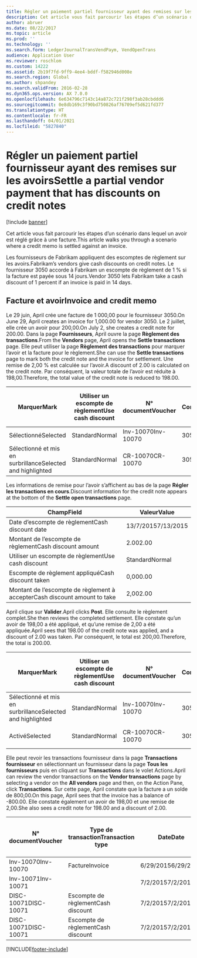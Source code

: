 ```yaml
---
title: Régler un paiement partiel fournisseur ayant des remises sur les avoirs
description: Cet article vous fait parcourir les étapes d’un scénario dans lequel un avoir est réglé grâce à une facture.
author: abruer
ms.date: 08/22/2017
ms.topic: article
ms.prod: ''
ms.technology: ''
ms.search.form: LedgerJournalTransVendPaym, VendOpenTrans
audience: Application User
ms.reviewer: roschlom
ms.custom: 14222
ms.assetid: 2b19f7fd-9ff9-4ee4-bddf-f582946d008e
ms.search.region: Global
ms.author: shpandey
ms.search.validFrom: 2016-02-28
ms.dyn365.ops.version: AX 7.0.0
ms.openlocfilehash: 6e634796c7143c14a872c721f298f3ab28cbddd6
ms.sourcegitcommit: 0e8db169c3f90bd750826af76709ef5d621fd377
ms.translationtype: HT
ms.contentlocale: fr-FR
ms.lasthandoff: 04/01/2021
ms.locfileid: "5827840"
---
```

# <a name="settle-a-partial-vendor-payment-that-has-discounts-on-credit-notes"></a><span data-ttu-id="556f2-103">Régler un paiement partiel fournisseur ayant des remises sur les avoirs</span><span class="sxs-lookup"><span data-stu-id="556f2-103">Settle a partial vendor payment that has discounts on credit notes</span></span>

[!include [banner](../includes/banner.md)]

<span data-ttu-id="556f2-104">Cet article vous fait parcourir les étapes d’un scénario dans lequel un avoir est réglé grâce à une facture.</span><span class="sxs-lookup"><span data-stu-id="556f2-104">This article walks you through a scenario where a credit memo is settled against an invoice.</span></span>

<span data-ttu-id="556f2-105">Les fournisseurs de Fabrikam appliquent des escomptes de règlement sur les avoirs.</span><span class="sxs-lookup"><span data-stu-id="556f2-105">Fabrikam’s vendors give cash discounts on credit notes.</span></span> <span data-ttu-id="556f2-106">Le fournisseur 3050 accorde à Fabrikam un escompte de règlement de 1 % si la facture est payée sous 14 jours.</span><span class="sxs-lookup"><span data-stu-id="556f2-106">Vendor 3050 lets Fabrikam take a cash discount of 1 percent if an invoice is paid in 14 days.</span></span>

## <a name="invoice-and-credit-memo"></a><span data-ttu-id="556f2-107">Facture et avoir</span><span class="sxs-lookup"><span data-stu-id="556f2-107">Invoice and credit memo</span></span>
<span data-ttu-id="556f2-108">Le 29 juin, April crée une facture de 1 000,00 pour le fournisseur 3050.</span><span class="sxs-lookup"><span data-stu-id="556f2-108">On June 29, April creates an invoice for 1,000.00 for vendor 3050.</span></span> <span data-ttu-id="556f2-109">Le 2 juillet, elle crée un avoir pour 200,00.</span><span class="sxs-lookup"><span data-stu-id="556f2-109">On July 2, she creates a credit note for 200.00.</span></span> <span data-ttu-id="556f2-110">Dans la page **Fournisseurs**, April ouvre la page **Règlement des transactions**.</span><span class="sxs-lookup"><span data-stu-id="556f2-110">From the **Vendors** page, April opens the **Settle transactions** page.</span></span> <span data-ttu-id="556f2-111">Elle peut utiliser la page **Règlement des transactions** pour marquer l’avoir et la facture pour le règlement.</span><span class="sxs-lookup"><span data-stu-id="556f2-111">She can use the **Settle transactions** page to mark both the credit note and the invoice for settlement.</span></span> <span data-ttu-id="556f2-112">Une remise de 2,00 % est calculée sur l’avoir.</span><span class="sxs-lookup"><span data-stu-id="556f2-112">A discount of 2.00 is calculated on the credit note.</span></span> <span data-ttu-id="556f2-113">Par conséquent, la valeur totale de l’avoir est réduite à 198,00.</span><span class="sxs-lookup"><span data-stu-id="556f2-113">Therefore, the total value of the credit note is reduced to 198.00.</span></span>

| <span data-ttu-id="556f2-114">Marquer</span><span class="sxs-lookup"><span data-stu-id="556f2-114">Mark</span></span>                     | <span data-ttu-id="556f2-115">Utiliser un escompte de règlement</span><span class="sxs-lookup"><span data-stu-id="556f2-115">Use cash discount</span></span> | <span data-ttu-id="556f2-116">N° document</span><span class="sxs-lookup"><span data-stu-id="556f2-116">Voucher</span></span>   | <span data-ttu-id="556f2-117">Compte</span><span class="sxs-lookup"><span data-stu-id="556f2-117">Account</span></span> | <span data-ttu-id="556f2-118">Date</span><span class="sxs-lookup"><span data-stu-id="556f2-118">Date</span></span>      | <span data-ttu-id="556f2-119">Date d’échéance</span><span class="sxs-lookup"><span data-stu-id="556f2-119">Due date</span></span>  | <span data-ttu-id="556f2-120">Facture</span><span class="sxs-lookup"><span data-stu-id="556f2-120">Invoice</span></span> | <span data-ttu-id="556f2-121">Montant dans la devise de transaction</span><span class="sxs-lookup"><span data-stu-id="556f2-121">Amount in transaction currency</span></span> | <span data-ttu-id="556f2-122">Devise</span><span class="sxs-lookup"><span data-stu-id="556f2-122">Currency</span></span> | <span data-ttu-id="556f2-123">Montant à régler</span><span class="sxs-lookup"><span data-stu-id="556f2-123">Amount to settle</span></span> |
|--------------------------|-------------------|-----------|---------|-----------|-----------|---------|--------------------------------|----------|------------------|
| <span data-ttu-id="556f2-124">Sélectionné</span><span class="sxs-lookup"><span data-stu-id="556f2-124">Selected</span></span>                 | <span data-ttu-id="556f2-125">Standard</span><span class="sxs-lookup"><span data-stu-id="556f2-125">Normal</span></span>            | <span data-ttu-id="556f2-126">Inv-10070</span><span class="sxs-lookup"><span data-stu-id="556f2-126">Inv-10070</span></span> | <span data-ttu-id="556f2-127">3050</span><span class="sxs-lookup"><span data-stu-id="556f2-127">3050</span></span>    | <span data-ttu-id="556f2-128">6/29/2015</span><span class="sxs-lookup"><span data-stu-id="556f2-128">6/29/2015</span></span> | <span data-ttu-id="556f2-129">7/29/2015</span><span class="sxs-lookup"><span data-stu-id="556f2-129">7/29/2015</span></span> | <span data-ttu-id="556f2-130">10070</span><span class="sxs-lookup"><span data-stu-id="556f2-130">10070</span></span>   | <span data-ttu-id="556f2-131">-1 000,00</span><span class="sxs-lookup"><span data-stu-id="556f2-131">-1,000.00</span></span>                      | <span data-ttu-id="556f2-132">USD</span><span class="sxs-lookup"><span data-stu-id="556f2-132">USD</span></span>      | <span data-ttu-id="556f2-133">-990,00</span><span class="sxs-lookup"><span data-stu-id="556f2-133">-990.00</span></span>          |
| <span data-ttu-id="556f2-134">Sélectionné et mis en surbrillance</span><span class="sxs-lookup"><span data-stu-id="556f2-134">Selected and highlighted</span></span> | <span data-ttu-id="556f2-135">Standard</span><span class="sxs-lookup"><span data-stu-id="556f2-135">Normal</span></span>            | <span data-ttu-id="556f2-136">CR-10070</span><span class="sxs-lookup"><span data-stu-id="556f2-136">CR-10070</span></span>  | <span data-ttu-id="556f2-137">3050</span><span class="sxs-lookup"><span data-stu-id="556f2-137">3050</span></span>    | <span data-ttu-id="556f2-138">7/2/2015</span><span class="sxs-lookup"><span data-stu-id="556f2-138">7/2/2015</span></span>  | <span data-ttu-id="556f2-139">7/29/2015</span><span class="sxs-lookup"><span data-stu-id="556f2-139">7/29/2015</span></span> |         | <span data-ttu-id="556f2-140">200,00</span><span class="sxs-lookup"><span data-stu-id="556f2-140">200.00</span></span>                         | <span data-ttu-id="556f2-141">USD</span><span class="sxs-lookup"><span data-stu-id="556f2-141">USD</span></span>      | <span data-ttu-id="556f2-142">198,00</span><span class="sxs-lookup"><span data-stu-id="556f2-142">198.00</span></span>           |

<span data-ttu-id="556f2-143">Les informations de remise pour l’avoir s’affichent au bas de la page **Régler les transactions en cours**.</span><span class="sxs-lookup"><span data-stu-id="556f2-143">Discount information for the credit note appears at the bottom of the **Settle open transactions** page.</span></span>

| <span data-ttu-id="556f2-144">Champ</span><span class="sxs-lookup"><span data-stu-id="556f2-144">Field</span></span>                        | <span data-ttu-id="556f2-145">Valeur</span><span class="sxs-lookup"><span data-stu-id="556f2-145">Value</span></span>     |
|------------------------------|-----------|
| <span data-ttu-id="556f2-146">Date d’escompte de règlement</span><span class="sxs-lookup"><span data-stu-id="556f2-146">Cash discount date</span></span>           | <span data-ttu-id="556f2-147">13/7/2015</span><span class="sxs-lookup"><span data-stu-id="556f2-147">7/13/2015</span></span> |
| <span data-ttu-id="556f2-148">Montant de l’escompte de règlement</span><span class="sxs-lookup"><span data-stu-id="556f2-148">Cash discount amount</span></span>         | <span data-ttu-id="556f2-149">2.00</span><span class="sxs-lookup"><span data-stu-id="556f2-149">2.00</span></span>      |
| <span data-ttu-id="556f2-150">Utiliser un escompte de règlement</span><span class="sxs-lookup"><span data-stu-id="556f2-150">Use cash discount</span></span>            | <span data-ttu-id="556f2-151">Standard</span><span class="sxs-lookup"><span data-stu-id="556f2-151">Normal</span></span>    |
| <span data-ttu-id="556f2-152">Escompte de règlement appliqué</span><span class="sxs-lookup"><span data-stu-id="556f2-152">Cash discount taken</span></span>          | <span data-ttu-id="556f2-153">0,00</span><span class="sxs-lookup"><span data-stu-id="556f2-153">0.00</span></span>      |
| <span data-ttu-id="556f2-154">Montant de l’escompte de règlement à accepter</span><span class="sxs-lookup"><span data-stu-id="556f2-154">Cash discount amount to take</span></span> | <span data-ttu-id="556f2-155">2,00</span><span class="sxs-lookup"><span data-stu-id="556f2-155">2.00</span></span>      |

<span data-ttu-id="556f2-156">April clique sur **Valider**.</span><span class="sxs-lookup"><span data-stu-id="556f2-156">April clicks **Post**.</span></span> <span data-ttu-id="556f2-157">Elle consulte le règlement complet.</span><span class="sxs-lookup"><span data-stu-id="556f2-157">She then reviews the completed settlement.</span></span> <span data-ttu-id="556f2-158">Elle constate qu’un avoir de 198,00 a été appliqué, et qu’une remise de 2,00 a été appliquée.</span><span class="sxs-lookup"><span data-stu-id="556f2-158">April sees that 198.00 of the credit note was applied, and a discount of 2.00 was taken.</span></span> <span data-ttu-id="556f2-159">Par conséquent, le total est 200,00.</span><span class="sxs-lookup"><span data-stu-id="556f2-159">Therefore, the total is 200.00.</span></span>

| <span data-ttu-id="556f2-160">Marquer</span><span class="sxs-lookup"><span data-stu-id="556f2-160">Mark</span></span>                     | <span data-ttu-id="556f2-161">Utiliser un escompte de règlement</span><span class="sxs-lookup"><span data-stu-id="556f2-161">Use cash discount</span></span> | <span data-ttu-id="556f2-162">N° document</span><span class="sxs-lookup"><span data-stu-id="556f2-162">Voucher</span></span>   | <span data-ttu-id="556f2-163">Compte</span><span class="sxs-lookup"><span data-stu-id="556f2-163">Account</span></span> | <span data-ttu-id="556f2-164">Date</span><span class="sxs-lookup"><span data-stu-id="556f2-164">Date</span></span>      | <span data-ttu-id="556f2-165">Date d’échéance</span><span class="sxs-lookup"><span data-stu-id="556f2-165">Due date</span></span>  | <span data-ttu-id="556f2-166">Facture</span><span class="sxs-lookup"><span data-stu-id="556f2-166">Invoice</span></span>  | <span data-ttu-id="556f2-167">Montant dans la devise de transaction</span><span class="sxs-lookup"><span data-stu-id="556f2-167">Amount in transaction currency</span></span> | <span data-ttu-id="556f2-168">Devise</span><span class="sxs-lookup"><span data-stu-id="556f2-168">Currency</span></span> | <span data-ttu-id="556f2-169">Montant à régler</span><span class="sxs-lookup"><span data-stu-id="556f2-169">Amount to settle</span></span> |
|--------------------------|-------------------|-----------|---------|-----------|-----------|----------|--------------------------------|----------|------------------|
| <span data-ttu-id="556f2-170">Sélectionné et mis en surbrillance</span><span class="sxs-lookup"><span data-stu-id="556f2-170">Selected and highlighted</span></span> | <span data-ttu-id="556f2-171">Standard</span><span class="sxs-lookup"><span data-stu-id="556f2-171">Normal</span></span>            | <span data-ttu-id="556f2-172">Inv-10070</span><span class="sxs-lookup"><span data-stu-id="556f2-172">Inv-10070</span></span> | <span data-ttu-id="556f2-173">3050</span><span class="sxs-lookup"><span data-stu-id="556f2-173">3050</span></span>    | <span data-ttu-id="556f2-174">6/29/2015</span><span class="sxs-lookup"><span data-stu-id="556f2-174">6/29/2015</span></span> | <span data-ttu-id="556f2-175">7/29/2015</span><span class="sxs-lookup"><span data-stu-id="556f2-175">7/29/2015</span></span> | <span data-ttu-id="556f2-176">10070</span><span class="sxs-lookup"><span data-stu-id="556f2-176">10070</span></span>    | <span data-ttu-id="556f2-177">-1 000,00</span><span class="sxs-lookup"><span data-stu-id="556f2-177">-1,000.00</span></span>                      | <span data-ttu-id="556f2-178">USD</span><span class="sxs-lookup"><span data-stu-id="556f2-178">USD</span></span>      | <span data-ttu-id="556f2-179">-200,00</span><span class="sxs-lookup"><span data-stu-id="556f2-179">-200.00</span></span>          |
| <span data-ttu-id="556f2-180">Activé</span><span class="sxs-lookup"><span data-stu-id="556f2-180">Selected</span></span>                 | <span data-ttu-id="556f2-181">Standard</span><span class="sxs-lookup"><span data-stu-id="556f2-181">Normal</span></span>            | <span data-ttu-id="556f2-182">CR-10070</span><span class="sxs-lookup"><span data-stu-id="556f2-182">CR-10070</span></span>  | <span data-ttu-id="556f2-183">3050</span><span class="sxs-lookup"><span data-stu-id="556f2-183">3050</span></span>    | <span data-ttu-id="556f2-184">7/2/2015</span><span class="sxs-lookup"><span data-stu-id="556f2-184">7/2/2015</span></span>  | <span data-ttu-id="556f2-185">7/29/2015</span><span class="sxs-lookup"><span data-stu-id="556f2-185">7/29/2015</span></span> | <span data-ttu-id="556f2-186">CR-10070</span><span class="sxs-lookup"><span data-stu-id="556f2-186">CR-10070</span></span> | <span data-ttu-id="556f2-187">200,00</span><span class="sxs-lookup"><span data-stu-id="556f2-187">200.00</span></span>                         | <span data-ttu-id="556f2-188">USD</span><span class="sxs-lookup"><span data-stu-id="556f2-188">USD</span></span>      | <span data-ttu-id="556f2-189">198,00</span><span class="sxs-lookup"><span data-stu-id="556f2-189">198.00</span></span>           |

<span data-ttu-id="556f2-190">Elle peut revoir les transactions fournisseur dans la page **Transactions fournisseur** en sélectionnant un fournisseur dans la page **Tous les fournisseurs** puis en cliquant sur **Transactions** dans le volet Actions.</span><span class="sxs-lookup"><span data-stu-id="556f2-190">April can review the vendor transactions on the **Vendor transactions** page by selecting a vendor on the **All vendors** page and then, on the Action Pane, click **Transactions**.</span></span> <span data-ttu-id="556f2-191">Sur cette page, April constate que la facture a un solde de 800,00.</span><span class="sxs-lookup"><span data-stu-id="556f2-191">On this page, April sees that the invoice has a balance of -800.00.</span></span> <span data-ttu-id="556f2-192">Elle constate également un avoir de 198,00 et une remise de 2,00.</span><span class="sxs-lookup"><span data-stu-id="556f2-192">She also sees a credit note for 198.00 and a discount of 2.00.</span></span>

| <span data-ttu-id="556f2-193">N° document</span><span class="sxs-lookup"><span data-stu-id="556f2-193">Voucher</span></span>    | <span data-ttu-id="556f2-194">Type de transaction</span><span class="sxs-lookup"><span data-stu-id="556f2-194">Transaction type</span></span> | <span data-ttu-id="556f2-195">Date</span><span class="sxs-lookup"><span data-stu-id="556f2-195">Date</span></span>      | <span data-ttu-id="556f2-196">Facture</span><span class="sxs-lookup"><span data-stu-id="556f2-196">Invoice</span></span> | <span data-ttu-id="556f2-197">Montant au débit dans la devise de transaction</span><span class="sxs-lookup"><span data-stu-id="556f2-197">Amount in transaction currency debit</span></span> | <span data-ttu-id="556f2-198">Montant au crédit dans la devise de transaction</span><span class="sxs-lookup"><span data-stu-id="556f2-198">Amount in transaction currency credit</span></span> | <span data-ttu-id="556f2-199">Solde</span><span class="sxs-lookup"><span data-stu-id="556f2-199">Balance</span></span> | <span data-ttu-id="556f2-200">Devise</span><span class="sxs-lookup"><span data-stu-id="556f2-200">Currency</span></span> |
|------------|------------------|-----------|---------|--------------------------------------|---------------------------------------|---------|----------|
| <span data-ttu-id="556f2-201">Inv-10070</span><span class="sxs-lookup"><span data-stu-id="556f2-201">Inv-10070</span></span>  | <span data-ttu-id="556f2-202">Facture</span><span class="sxs-lookup"><span data-stu-id="556f2-202">Invoice</span></span>          | <span data-ttu-id="556f2-203">6/29/2015</span><span class="sxs-lookup"><span data-stu-id="556f2-203">6/29/2015</span></span> | <span data-ttu-id="556f2-204">10070</span><span class="sxs-lookup"><span data-stu-id="556f2-204">10070</span></span>   |                                      | <span data-ttu-id="556f2-205">1 000,00</span><span class="sxs-lookup"><span data-stu-id="556f2-205">1,000.00</span></span>                              | <span data-ttu-id="556f2-206">-800,00</span><span class="sxs-lookup"><span data-stu-id="556f2-206">-800.00</span></span> | <span data-ttu-id="556f2-207">USD</span><span class="sxs-lookup"><span data-stu-id="556f2-207">USD</span></span>      |
| <span data-ttu-id="556f2-208">Inv-10071</span><span class="sxs-lookup"><span data-stu-id="556f2-208">Inv-10071</span></span>  |                  | <span data-ttu-id="556f2-209">7/2/2015</span><span class="sxs-lookup"><span data-stu-id="556f2-209">7/2/2015</span></span>  | <span data-ttu-id="556f2-210">CR10071</span><span class="sxs-lookup"><span data-stu-id="556f2-210">CR10071</span></span> | <span data-ttu-id="556f2-211">200,00</span><span class="sxs-lookup"><span data-stu-id="556f2-211">200.00</span></span>                               |                                       | <span data-ttu-id="556f2-212">0,00</span><span class="sxs-lookup"><span data-stu-id="556f2-212">0.00</span></span>    | <span data-ttu-id="556f2-213">USD</span><span class="sxs-lookup"><span data-stu-id="556f2-213">USD</span></span>      |
| <span data-ttu-id="556f2-214">DISC-10071</span><span class="sxs-lookup"><span data-stu-id="556f2-214">DISC-10071</span></span> |  <span data-ttu-id="556f2-215">Escompte de règlement</span><span class="sxs-lookup"><span data-stu-id="556f2-215">Cash discount</span></span>   | <span data-ttu-id="556f2-216">7/2/2015</span><span class="sxs-lookup"><span data-stu-id="556f2-216">7/2/2015</span></span>  |         | <span data-ttu-id="556f2-217">2,00</span><span class="sxs-lookup"><span data-stu-id="556f2-217">2.00</span></span>                                 |                                       | <span data-ttu-id="556f2-218">0,00</span><span class="sxs-lookup"><span data-stu-id="556f2-218">0.00</span></span>    | <span data-ttu-id="556f2-219">USD</span><span class="sxs-lookup"><span data-stu-id="556f2-219">USD</span></span>      |
| <span data-ttu-id="556f2-220">DISC-10071</span><span class="sxs-lookup"><span data-stu-id="556f2-220">DISC-10071</span></span> |  <span data-ttu-id="556f2-221">Escompte de règlement</span><span class="sxs-lookup"><span data-stu-id="556f2-221">Cash discount</span></span>   | <span data-ttu-id="556f2-222">7/2/2015</span><span class="sxs-lookup"><span data-stu-id="556f2-222">7/2/2015</span></span>  |         |                                      | <span data-ttu-id="556f2-223">2,00</span><span class="sxs-lookup"><span data-stu-id="556f2-223">2.00</span></span>                                  | <span data-ttu-id="556f2-224">0,00</span><span class="sxs-lookup"><span data-stu-id="556f2-224">0.00</span></span>    | <span data-ttu-id="556f2-225">USD</span><span class="sxs-lookup"><span data-stu-id="556f2-225">USD</span></span>      |







[!INCLUDE[footer-include](../../includes/footer-banner.md)]